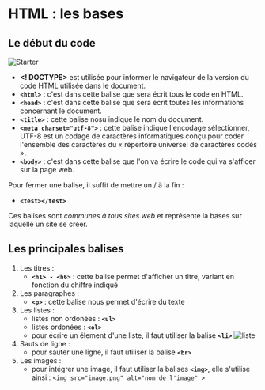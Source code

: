 # HTML : les bases

## Le début du code

![Starter](https://www.pierre-giraud.com/html-css/cours-complet/imgs/commentaire-html.png)

* **<! DOCTYPE>** est utilisée pour informer le navigateur de la version du code HTML utilisée dans le document.
* **`<html>`** : c'est dans cette balise que sera écrit tous le code en HTML.
* **`<head>`** : c'est dans cette balise que sera écrit toutes les informations concernant le document.
* **`<title>`** : cette balise nosu indique le nom du document.
* **`<meta charset="utf-8">`** : cette balise indique l'encodage sélectionner,  UTF-8 est un codage de caractères informatiques conçu pour coder l'ensemble des caractères du « répertoire universel de caractères codés ».
* **`<body>`** : c'est dans cette balise que l'on va écrire le code qui va s'afficer sur la page web.

Pour fermer une balise, il suffit  de mettre un / à la fin :
* **`<test></test>`**

Ces balises sont _communes à tous sites web_ et représente la bases sur laquelle un site se créer.

## Les principales balises 

1. Les titres :
    * **`<h1> - <h6>`** : cette balise permet d'afficher un titre, variant en fonction du chiffre indiqué
2. Les paragraphes : 
    * **`<p>`** : cette balise nous permet d'écrire du texte
3. Les listes :
    * listes non ordonées : **`<ul>`**
    * listes ordonées : **`<ol>`**
    * pour écrire un élement d'une liste, il faut utiliser la balise **`<li>`** 
    ![liste](https://www.pierre-giraud.com/wp-content/uploads/2019/05/liste-non-ordonnee-html.png)
4. Sauts de ligne : 
    * pour sauter une ligne, il faut utiliser la balise **`<br>`**
5. Les images :
    * pour intégrer une image, il faut utiliser la balises **`<img>`**, elle s'utilise ainsi : `<img src="image.png" alt="nom de l'image" >`
    
